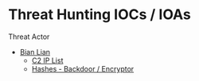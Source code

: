 # Threat Hunting IOCs / IOAs

Threat Actor
- [Bian Lian](https://github.com/jllangley/ThreatHunting/blob/main/bianlian.md)
	- [C2 IP List](https://github.com/jllangley/ThreatHunting/blob/main/bianlian-ip.txt)
	- [Hashes - Backdoor / Encryptor](https://github.com/jllangley/ThreatHunting/blob/main/bianlian-hashes.txt)
